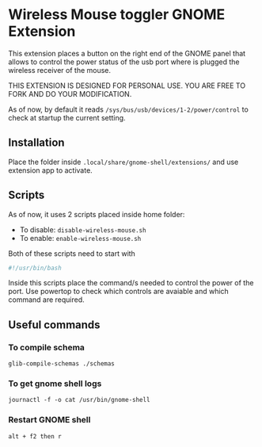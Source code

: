 # Wireless Mouse toggler GNOME Extension

This extension places a button on the right end of the GNOME panel that allows to control the power status of the usb port where is plugged the wireless receiver of the mouse.

THIS EXTENSION IS DESIGNED FOR PERSONAL USE. YOU ARE FREE TO FORK AND DO YOUR MODIFICATION.

As of now, by default it reads ```/sys/bus/usb/devices/1-2/power/control``` to check at startup the current setting.

## Installation
Place the folder inside ```.local/share/gnome-shell/extensions/``` and use extension app to activate.

## Scripts
As of now, it uses 2 scripts placed inside home folder:
+ To disable: ```disable-wireless-mouse.sh```
+ To enable: ```enable-wireless-mouse.sh```

Both of these scripts need to start with
```bash
#!/usr/bin/bash
```

Inside this scripts place the command/s needed to control the power of the port. Use powertop to check which controls are avaiable and which command are required. 

## Useful commands

### To compile schema
```glib-compile-schemas ./schemas```

### To get gnome shell logs
```journactl -f -o cat /usr/bin/gnome-shell```

### Restart GNOME shell
```alt + f2 then r```
